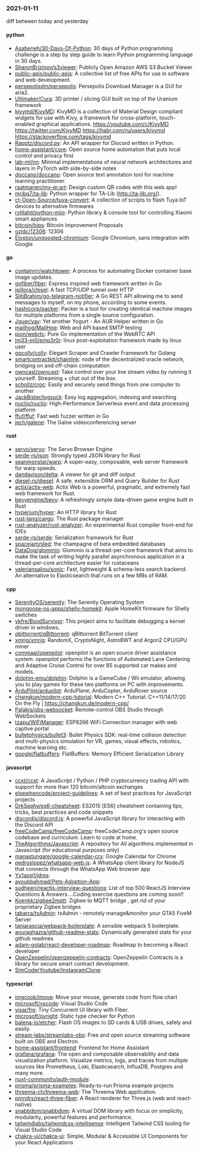### 2021-01-11
diff between today and yesterday

#### python
* [Asabeneh/30-Days-Of-Python](https://github.com/Asabeneh/30-Days-Of-Python): 30 days of Python programming challenge is a step by step guide to learn Python programming language in 30 days.
* [SharonBrizinov/s3viewer](https://github.com/SharonBrizinov/s3viewer): Publicly Open Amazon AWS S3 Bucket Viewer
* [public-apis/public-apis](https://github.com/public-apis/public-apis): A collective list of free APIs for use in software and web development.
* [persepolisdm/persepolis](https://github.com/persepolisdm/persepolis): Persepolis Download Manager is a GUI for aria2.
* [Ultimaker/Cura](https://github.com/Ultimaker/Cura): 3D printer / slicing GUI built on top of the Uranium framework
* [kivymd/KivyMD](https://github.com/kivymd/KivyMD): KivyMD is a collection of Material Design compliant widgets for use with Kivy, a framework for cross-platform, touch-enabled graphical applications. https://youtube.com/c/KivyMD https://twitter.com/KivyMD https://habr.com/ru/users/kivymd https://stackoverflow.com/tags/kivymd
* [Rapptz/discord.py](https://github.com/Rapptz/discord.py): An API wrapper for Discord written in Python.
* [home-assistant/core](https://github.com/home-assistant/core):  Open source home automation that puts local control and privacy first
* [lab-ml/nn](https://github.com/lab-ml/nn):  Minimal implementations of neural network architectures and layers in PyTorch with side-by-side notes
* [doccano/doccano](https://github.com/doccano/doccano): Open source text annotation tool for machine learning practitioner.
* [raatmarien/my-qr.art](https://github.com/raatmarien/my-qr.art): Design custom QR codes with this web app!
* [mrjbq7/ta-lib](https://github.com/mrjbq7/ta-lib): Python wrapper for TA-Lib (http://ta-lib.org/).
* [ct-Open-Source/tuya-convert](https://github.com/ct-Open-Source/tuya-convert): A collection of scripts to flash Tuya IoT devices to alternative firmwares
* [rytilahti/python-miio](https://github.com/rytilahti/python-miio): Python library & console tool for controlling Xiaomi smart appliances
* [bitcoin/bips](https://github.com/bitcoin/bips): Bitcoin Improvement Proposals
* [gzldc/12306](https://github.com/gzldc/12306): 12306
* [Eloston/ungoogled-chromium](https://github.com/Eloston/ungoogled-chromium): Google Chromium, sans integration with Google

#### go
* [containrrr/watchtower](https://github.com/containrrr/watchtower): A process for automating Docker container base image updates.
* [gofiber/fiber](https://github.com/gofiber/fiber):  Express inspired web framework written in Go
* [jpillora/chisel](https://github.com/jpillora/chisel): A fast TCP/UDP tunnel over HTTP
* [SlitiBrahim/go-telegram-notifier](https://github.com/SlitiBrahim/go-telegram-notifier): A Go REST API allowing me to send messages to myself, on my phone, according to some events.
* [hashicorp/packer](https://github.com/hashicorp/packer): Packer is a tool for creating identical machine images for multiple platforms from a single source configuration.
* [Jguer/yay](https://github.com/Jguer/yay): Yet another Yogurt - An AUR Helper written in Go
* [mailhog/MailHog](https://github.com/mailhog/MailHog): Web and API based SMTP testing
* [pion/webrtc](https://github.com/pion/webrtc): Pure Go implementation of the WebRTC API
* [jm33-m0/emp3r0r](https://github.com/jm33-m0/emp3r0r): linux post-exploitation framework made by linux user
* [gocolly/colly](https://github.com/gocolly/colly): Elegant Scraper and Crawler Framework for Golang
* [smartcontractkit/chainlink](https://github.com/smartcontractkit/chainlink): node of the decentralized oracle network, bridging on and off-chain computation
* [owncast/owncast](https://github.com/owncast/owncast): Take control over your live stream video by running it yourself. Streaming + chat out of the box.
* [schollz/croc](https://github.com/schollz/croc): Easily and securely send things from one computer to another  
* [JackBister/logsuck](https://github.com/JackBister/logsuck): Easy log aggregation, indexing and searching
* [nuclio/nuclio](https://github.com/nuclio/nuclio): High-Performance Serverless event and data processing platform
* [ffuf/ffuf](https://github.com/ffuf/ffuf): Fast web fuzzer written in Go
* [jech/galene](https://github.com/jech/galene): The Galne videoconferencing server

#### rust
* [servo/servo](https://github.com/servo/servo): The Servo Browser Engine
* [serde-rs/json](https://github.com/serde-rs/json): Strongly typed JSON library for Rust
* [seanmonstar/warp](https://github.com/seanmonstar/warp): A super-easy, composable, web server framework for warp speeds.
* [dandavison/delta](https://github.com/dandavison/delta): A viewer for git and diff output
* [diesel-rs/diesel](https://github.com/diesel-rs/diesel): A safe, extensible ORM and Query Builder for Rust
* [actix/actix-web](https://github.com/actix/actix-web): Actix Web is a powerful, pragmatic, and extremely fast web framework for Rust.
* [bevyengine/bevy](https://github.com/bevyengine/bevy): A refreshingly simple data-driven game engine built in Rust
* [hyperium/hyper](https://github.com/hyperium/hyper): An HTTP library for Rust
* [rust-lang/cargo](https://github.com/rust-lang/cargo): The Rust package manager
* [rust-analyzer/rust-analyzer](https://github.com/rust-analyzer/rust-analyzer): An experimental Rust compiler front-end for IDEs
* [serde-rs/serde](https://github.com/serde-rs/serde): Serialization framework for Rust
* [spacejam/sled](https://github.com/spacejam/sled): the champagne of beta embedded databases
* [DataDog/glommio](https://github.com/DataDog/glommio): Glommio is a thread-per-core framework that aims to make the task of writing highly parallel asynchronous application in a thread-per-core architecture easier for rustaceans
* [valeriansaliou/sonic](https://github.com/valeriansaliou/sonic):  Fast, lightweight & schema-less search backend. An alternative to Elasticsearch that runs on a few MBs of RAM.

#### cpp
* [SerenityOS/serenity](https://github.com/SerenityOS/serenity): The Serenity Operating System 
* [mongoose-os-apps/shelly-homekit](https://github.com/mongoose-os-apps/shelly-homekit): Apple HomeKit firmware for Shelly switches
* [ykfre/BsodSurvivor](https://github.com/ykfre/BsodSurvivor): This project aims to facilitate debugging a kernel driver in windows.
* [qbittorrent/qBittorrent](https://github.com/qbittorrent/qBittorrent): qBittorrent BitTorrent client
* [xmrig/xmrig](https://github.com/xmrig/xmrig): RandomX, CryptoNight, AstroBWT and Argon2 CPU/GPU miner
* [commaai/openpilot](https://github.com/commaai/openpilot): openpilot is an open source driver assistance system. openpilot performs the functions of Automated Lane Centering and Adaptive Cruise Control for over 85 supported car makes and models.
* [dolphin-emu/dolphin](https://github.com/dolphin-emu/dolphin): Dolphin is a GameCube / Wii emulator, allowing you to play games for these two platforms on PC with improvements.
* [ArduPilot/ardupilot](https://github.com/ArduPilot/ardupilot): ArduPlane, ArduCopter, ArduRover source
* [changkun/modern-cpp-tutorial](https://github.com/changkun/modern-cpp-tutorial):  Modern C++ Tutorial: C++11/14/17/20 On the Fly | https://changkun.de/modern-cpp/
* [Palakis/obs-websocket](https://github.com/Palakis/obs-websocket): Remote-control OBS Studio through WebSockets
* [tzapu/WiFiManager](https://github.com/tzapu/WiFiManager): ESP8266 WiFi Connection manager with web captive portal
* [bulletphysics/bullet3](https://github.com/bulletphysics/bullet3): Bullet Physics SDK: real-time collision detection and multi-physics simulation for VR, games, visual effects, robotics, machine learning etc.
* [google/flatbuffers](https://github.com/google/flatbuffers): FlatBuffers: Memory Efficient Serialization Library

#### javascript
* [ccxt/ccxt](https://github.com/ccxt/ccxt): A JavaScript / Python / PHP cryptocurrency trading API with support for more than 120 bitcoin/altcoin exchanges
* [elsewhencode/project-guidelines](https://github.com/elsewhencode/project-guidelines): A set of best practices for JavaScript projects
* [DrkSephy/es6-cheatsheet](https://github.com/DrkSephy/es6-cheatsheet): ES2015 [ES6] cheatsheet containing tips, tricks, best practices and code snippets
* [discordjs/discord.js](https://github.com/discordjs/discord.js): A powerful JavaScript library for interacting with the Discord API
* [freeCodeCamp/freeCodeCamp](https://github.com/freeCodeCamp/freeCodeCamp): freeCodeCamp.org's open source codebase and curriculum. Learn to code at home.
* [TheAlgorithms/Javascript](https://github.com/TheAlgorithms/Javascript): A repository for All algorithms implemented in Javascript (for educational purposes only)
* [manastungare/google-calendar-crx](https://github.com/manastungare/google-calendar-crx): Google Calendar for Chrome
* [pedroslopez/whatsapp-web.js](https://github.com/pedroslopez/whatsapp-web.js): A WhatsApp client library for NodeJS that connects through the WhatsApp Web browser app
* [Yx1aoq1/jdms](https://github.com/Yx1aoq1/jdms): 
* [ayoubbahmad/Pets-Adoption-App](https://github.com/ayoubbahmad/Pets-Adoption-App): 
* [sudheerj/reactjs-interview-questions](https://github.com/sudheerj/reactjs-interview-questions): List of top 500 ReactJS Interview Questions & Answers....Coding exercise questions are coming soon!!
* [Koenkk/zigbee2mqtt](https://github.com/Koenkk/zigbee2mqtt): Zigbee  to MQTT bridge , get rid of your proprietary Zigbee bridges 
* [tabarra/txAdmin](https://github.com/tabarra/txAdmin): txAdmin - remotely manage&monitor your GTA5 FiveM Server
* [taniarascia/webpack-boilerplate](https://github.com/taniarascia/webpack-boilerplate):   A sensible webpack 5 boilerplate.
* [anuraghazra/github-readme-stats](https://github.com/anuraghazra/github-readme-stats):  Dynamically generated stats for your github readmes
* [adam-golab/react-developer-roadmap](https://github.com/adam-golab/react-developer-roadmap): Roadmap to becoming a React developer
* [OpenZeppelin/openzeppelin-contracts](https://github.com/OpenZeppelin/openzeppelin-contracts): OpenZeppelin Contracts is a library for secure smart contract development.
* [SimCoderYoutube/InstagramClone](https://github.com/SimCoderYoutube/InstagramClone): 

#### typescript
* [imgcook/imove](https://github.com/imgcook/imove): Move your mouse, generate code from flow chart
* [microsoft/vscode](https://github.com/microsoft/vscode): Visual Studio Code
* [yisar/fre](https://github.com/yisar/fre):  Tiny Concurrent UI library with Fiber.
* [microsoft/pyright](https://github.com/microsoft/pyright): Static type checker for Python
* [balena-io/etcher](https://github.com/balena-io/etcher): Flash OS images to SD cards & USB drives, safely and easily.
* [stream-labs/streamlabs-obs](https://github.com/stream-labs/streamlabs-obs): Free and open source streaming software built on OBS and Electron.
* [home-assistant/frontend](https://github.com/home-assistant/frontend):  Frontend for Home Assistant
* [grafana/grafana](https://github.com/grafana/grafana): The open and composable observability and data visualization platform. Visualize metrics, logs, and traces from multiple sources like Prometheus, Loki, Elasticsearch, InfluxDB, Postgres and many more.
* [nuxt-community/auth-module](https://github.com/nuxt-community/auth-module): 
* [prisma/prisma-examples](https://github.com/prisma/prisma-examples):  Ready-to-run Prisma example projects
* [threema-ch/threema-web](https://github.com/threema-ch/threema-web): The Threema Web application.
* [pmndrs/react-three-fiber](https://github.com/pmndrs/react-three-fiber):  A React renderer for Three.js (web and react-native)
* [snabbdom/snabbdom](https://github.com/snabbdom/snabbdom): A virtual DOM library with focus on simplicity, modularity, powerful features and performance.
* [tailwindlabs/tailwindcss-intellisense](https://github.com/tailwindlabs/tailwindcss-intellisense): Intelligent Tailwind CSS tooling for Visual Studio Code
* [chakra-ui/chakra-ui](https://github.com/chakra-ui/chakra-ui):  Simple, Modular & Accessible UI Components for your React Applications
